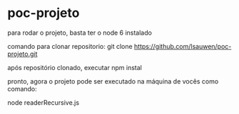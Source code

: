 # poc-projeto

para rodar o projeto, basta ter o node 6 instalado

comando para clonar repositorio:  git clone https://github.com/lsauwen/poc-projeto.git

após repositório clonado, executar npm instal

pronto, agora o projeto pode ser executado na máquina de vocês como comando:

node readerRecursive.js
